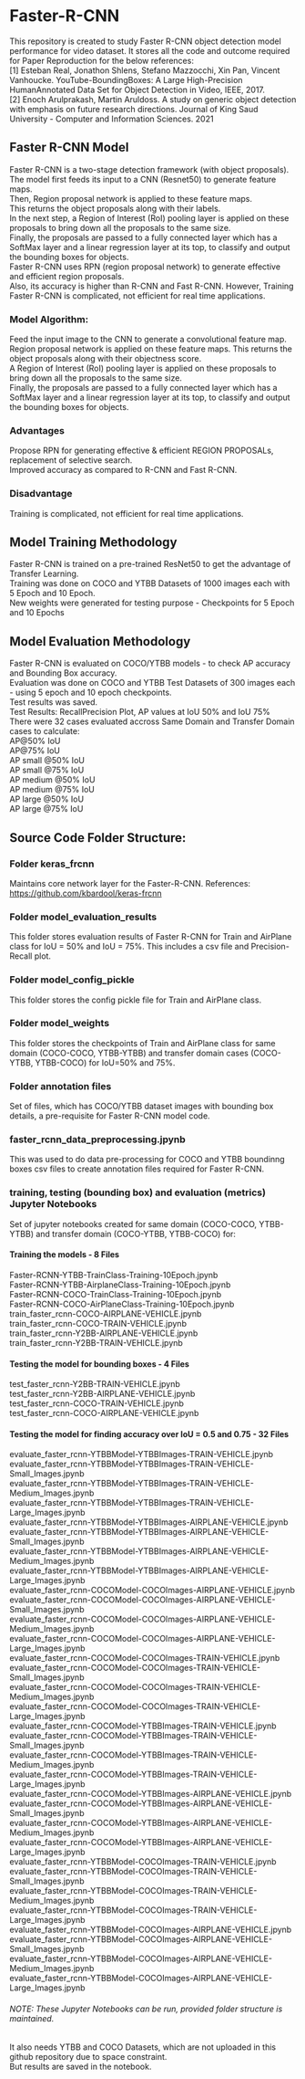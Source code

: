 # Faster-R-CNN
This repository is created to study Faster R-CNN object detection model performance for video dataset. It stores all the code and outcome required for Paper Reproduction for the below references: </br>
[1] Esteban Real, Jonathon Shlens, Stefano Mazzocchi, Xin Pan, Vincent
Vanhoucke. YouTube-BoundingBoxes: A Large High-Precision HumanAnnotated Data Set for Object Detection in Video, IEEE, 2017. </br>
[2] Enoch Arulprakash, Martin Aruldoss. A study on generic object detection with emphasis on future research directions. Journal of King Saud
University - Computer and Information Sciences. 2021 </br>

## Faster R-CNN Model
Faster R-CNN is a two-stage detection framework (with object proposals). </br>
The model first feeds its input to a CNN (Resnet50) to generate feature maps. </br>
Then, Region proposal network is applied to these feature maps. </br>
This returns the object proposals along with their labels. </br>
In the next step, a Region of Interest (RoI) pooling layer is applied on these proposals to bring down all the proposals to the same size. </br>
Finally, the proposals are passed to a fully connected layer which has a SoftMax layer and a linear regression layer at its top, to classify and output the bounding boxes for objects. </br>
Faster R-CNN uses RPN (region proposal network) to generate effective and efficient region proposals. </br>
Also, its accuracy is higher than R-CNN and Fast R-CNN. However, Training Faster R-CNN is complicated, not efficient for real time applications. </br>
### Model Algorithm:
Feed the input image to the CNN to generate a convolutional feature map.<br />
Region proposal network is applied on these feature maps. This returns the object proposals along with their objectness score.<br />
A Region of Interest (RoI) pooling layer is applied on these proposals to bring down all the proposals to the same size.<br />
Finally, the proposals are passed to a fully connected layer which has a SoftMax layer and a linear regression layer at its top, to classify and output the bounding boxes for objects.<br />
### Advantages
Propose RPN for generating effective & efficient REGION PROPOSALs, replacement of selective search. <br />
Improved accuracy as compared to R-CNN and Fast R-CNN. <br />
### Disadvantage
Training is complicated, not efficient for real time applications. </br>
## Model Training Methodology
Faster R-CNN is trained on a pre-trained ResNet50 to get the advantage of Transfer Learning. </br>
Training was done on COCO and YTBB Datasets of 1000 images each with 5 Epoch and 10 Epoch. </br>
New weights were generated for testing purpose - Checkpoints for 5 Epoch and 10 Epochs </br>
## Model Evaluation Methodology
Faster R-CNN is evaluated on COCO/YTBB models - to check AP accuracy and Bounding Box accuracy. </br>
Evaluation was done on COCO and YTBB Test Datasets of 300 images each - using 5 epoch and 10 epoch checkpoints. </br>
Test results was saved. </br>
Test Results: RecallPrecision Plot, AP values at IoU 50% and IoU 75% </br>
There were 32 cases evaluated accross Same Domain and Transfer Domain cases to calculate:</br>
AP@50% IoU </br>
AP@75% IoU </br>
AP small @50% IoU </br>
AP small @75% IoU </br>
AP medium @50% IoU </br>
AP medium @75% IoU </br>
AP large @50% IoU </br>
AP large @75% IoU </br>

## Source Code Folder Structure:
### Folder keras_frcnn 
Maintains core network layer for the Faster-R-CNN. References: https://github.com/kbardool/keras-frcnn
### Folder model_evaluation_results
This folder stores evaluation results of Faster R-CNN for Train and AirPlane class for IoU = 50% and IoU = 75%. This includes a csv file and Precision-Recall plot.
### Folder model_config_pickle
This folder stores the config pickle file for Train and AirPlane class.
### Folder model_weights
This folder stores the checkpoints of Train and AirPlane class for same domain (COCO-COCO, YTBB-YTBB) and transfer domain cases (COCO-YTBB, YTBB-COCO) for IoU=50% and 75%.
### Folder annotation files
Set of files, which has COCO/YTBB dataset images with bounding box details, a pre-requisite for Faster R-CNN model code.
### faster_rcnn_data_preprocessing.jpynb
This was used to do data pre-processing for COCO and YTBB boundinng boxes csv files to create annotation files required for Faster R-CNN.
### training, testing (bounding box) and evaluation (metrics) Jupyter Notebooks
Set of jupyter notebooks created for same domain (COCO-COCO, YTBB-YTBB) and transfer domain (COCO-YTBB, YTBB-COCO) for: </br>
#### Training the models - 8 Files </br>
Faster-RCNN-YTBB-TrainClass-Training-10Epoch.jpynb </br>
Faster-RCNN-YTBB-AirplaneClass-Training-10Epoch.jpynb </br>
Faster-RCNN-COCO-TrainClass-Training-10Epoch.jpynb </br>
Faster-RCNN-COCO-AirPlaneClass-Training-10Epoch.jpynb </br>
train_faster_rcnn-COCO-AIRPLANE-VEHICLE.jpynb </br>
train_faster_rcnn-COCO-TRAIN-VEHICLE.jpynb </br>
train_faster_rcnn-Y2BB-AIRPLANE-VEHICLE.jpynb </br>
train_faster_rcnn-Y2BB-TRAIN-VEHICLE.jpynb </br>
#### Testing the model for bounding boxes - 4 Files </br>
test_faster_rcnn-Y2BB-TRAIN-VEHICLE.jpynb </br>
test_faster_rcnn-Y2BB-AIRPLANE-VEHICLE.jpynb </br>
test_faster_rcnn-COCO-TRAIN-VEHICLE.jpynb </br>
test_faster_rcnn-COCO-AIRPLANE-VEHICLE.jpynb </br>
#### Testing the model for finding accuracy over IoU = 0.5 and 0.75 - 32 Files </br>
evaluate_faster_rcnn-YTBBModel-YTBBImages-TRAIN-VEHICLE.jpynb  </br>
evaluate_faster_rcnn-YTBBModel-YTBBImages-TRAIN-VEHICLE-Small_Images.jpynb  </br>
evaluate_faster_rcnn-YTBBModel-YTBBImages-TRAIN-VEHICLE-Medium_Images.jpynb  </br>
evaluate_faster_rcnn-YTBBModel-YTBBImages-TRAIN-VEHICLE-Large_Images.jpynb  </br>
evaluate_faster_rcnn-YTBBModel-YTBBImages-AIRPLANE-VEHICLE.jpynb  </br>
evaluate_faster_rcnn-YTBBModel-YTBBImages-AIRPLANE-VEHICLE-Small_Images.jpynb  </br>
evaluate_faster_rcnn-YTBBModel-YTBBImages-AIRPLANE-VEHICLE-Medium_Images.jpynb  </br>
evaluate_faster_rcnn-YTBBModel-YTBBImages-AIRPLANE-VEHICLE-Large_Images.jpynb  </br>
evaluate_faster_rcnn-COCOModel-COCOImages-AIRPLANE-VEHICLE.jpynb  </br>
evaluate_faster_rcnn-COCOModel-COCOImages-AIRPLANE-VEHICLE-Small_Images.jpynb  </br>
evaluate_faster_rcnn-COCOModel-COCOImages-AIRPLANE-VEHICLE-Medium_Images.jpynb  </br>
evaluate_faster_rcnn-COCOModel-COCOImages-AIRPLANE-VEHICLE-Large_Images.jpynb  </br>
evaluate_faster_rcnn-COCOModel-COCOImages-TRAIN-VEHICLE.jpynb  </br>
evaluate_faster_rcnn-COCOModel-COCOImages-TRAIN-VEHICLE-Small_Images.jpynb  </br>
evaluate_faster_rcnn-COCOModel-COCOImages-TRAIN-VEHICLE-Medium_Images.jpynb  </br>
evaluate_faster_rcnn-COCOModel-COCOImages-TRAIN-VEHICLE-Large_Images.jpynb  </br>
evaluate_faster_rcnn-COCOModel-YTBBImages-TRAIN-VEHICLE.jpynb  </br>
evaluate_faster_rcnn-COCOModel-YTBBImages-TRAIN-VEHICLE-Small_Images.jpynb  </br>
evaluate_faster_rcnn-COCOModel-YTBBImages-TRAIN-VEHICLE-Medium_Images.jpynb  </br>
evaluate_faster_rcnn-COCOModel-YTBBImages-TRAIN-VEHICLE-Large_Images.jpynb  </br>
evaluate_faster_rcnn-COCOModel-YTBBImages-AIRPLANE-VEHICLE.jpynb  </br>
evaluate_faster_rcnn-COCOModel-YTBBImages-AIRPLANE-VEHICLE-Small_Images.jpynb  </br>
evaluate_faster_rcnn-COCOModel-YTBBImages-AIRPLANE-VEHICLE-Medium_Images.jpynb  </br>
evaluate_faster_rcnn-COCOModel-YTBBImages-AIRPLANE-VEHICLE-Large_Images.jpynb  </br>
evaluate_faster_rcnn-YTBBModel-COCOImages-TRAIN-VEHICLE.jpynb  </br>
evaluate_faster_rcnn-YTBBModel-COCOImages-TRAIN-VEHICLE-Small_Images.jpynb  </br>
evaluate_faster_rcnn-YTBBModel-COCOImages-TRAIN-VEHICLE-Medium_Images.jpynb  </br>
evaluate_faster_rcnn-YTBBModel-COCOImages-TRAIN-VEHICLE-Large_Images.jpynb  </br>
evaluate_faster_rcnn-YTBBModel-COCOImages-AIRPLANE-VEHICLE.jpynb  </br>
evaluate_faster_rcnn-YTBBModel-COCOImages-AIRPLANE-VEHICLE-Small_Images.jpynb  </br>
evaluate_faster_rcnn-YTBBModel-COCOImages-AIRPLANE-VEHICLE-Medium_Images.jpynb  </br>
evaluate_faster_rcnn-YTBBModel-COCOImages-AIRPLANE-VEHICLE-Large_Images.jpynb  </br>

###### NOTE: These Jupyter Notebooks can be run, provided folder structure is maintained.
It also needs YTBB and COCO Datasets, which are not uploaded in this github repository due to space constraint. </br>
But results are saved in the notebook. </br>
